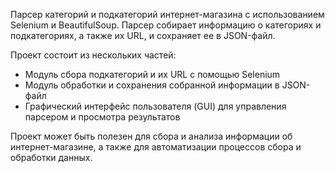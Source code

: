 Парсер категорий и подкатегорий интернет-магазина с использованием Selenium и BeautifulSoup. Парсер собирает информацию о категориях и подкатегориях, а также их URL, и сохраняет ее в JSON-файл.

Проект состоит из нескольких частей:
* Модуль сбора подкатегорий и их URL с помощью Selenium
* Модуль обработки и сохранения собранной информации в JSON-файл
* Графический интерфейс пользователя (GUI) для управления парсером и просмотра результатов

Проект может быть полезен для сбора и анализа информации об интернет-магазине, а также для автоматизации процессов сбора и обработки данных.
